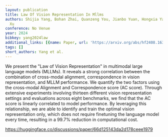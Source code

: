 ```yaml
---
layout: publication
title: Law Of Vision Representation In Mllms
authors: Shijia Yang, Bohan Zhai, Quanzeng You, Jianbo Yuan, Hongxia Yang, Chenfeng
  Xu
conference: No Venue
year: 2024
bibkey: yang2024law
additional_links: [{name: Paper, url: 'https://arxiv.org/abs/hf2408.16357'}]
tags: []
short_authors: Yang et al.
---
```

We present the "Law of Vision Representation" in multimodal large language models (MLLMs). It reveals a strong correlation between the combination of cross-modal alignment, correspondence in vision representation, and MLLM performance. We quantify the two factors using the cross-modal Alignment and Correspondence score (AC score). Through extensive experiments involving thirteen different vision representation settings and evaluations across eight benchmarks, we find that the AC score is linearly correlated to model performance. By leveraging this relationship, we are able to identify and train the optimal vision representation only, which does not require finetuning the language model every time, resulting in a 99.7% reduction in computational cost.

https://huggingface.co/discussions/paper/66d125143da2d178ceee1979